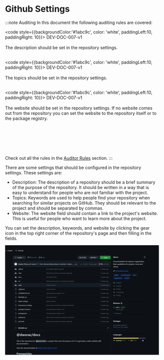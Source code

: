 # Github Settings

:::note Auditing
In this document the following auditing rules are covered:

<code style={{backgroundColor:'#1abc9c', color: 'white', paddingLeft:10, paddingRight: 10}}>
DEV-DOC-007-v1
</code>
<br></br>
The description should be set in the repository settings.
<br></br>

<code style={{backgroundColor:'#1abc9c', color: 'white', paddingLeft:10, paddingRight: 10}}>
DEV-DOC-007-v1
</code>
<br></br>
The topics should be set in the repository settings.
<br></br>

<code style={{backgroundColor:'#1abc9c', color: 'white', paddingLeft:10, paddingRight: 10}}>
DEV-DOC-007-v1
</code>
<br></br>
The website should be set in the repository settings. If no website comes out from the repository you can set the website to the repository itself or to the package registry.
<br></br>

<br></br>
<br></br>

Check out all the rules in the <a href="/auditor/rules">Auditor Rules</a> section.
:::


There are some settings that should be configured in the repository settings. These settings are:

- Description: The description of a repository should be a brief summary of the purpose of the repository. It should be written in a way that is easy to understand for people who are not familiar with the project.
- Topics: Keywords are used to help people find your repository when searching for similar projects on GitHub. They should be relevant to the project and should be separated by commas.
- Website: The website field should contain a link to the project's website. This is useful for people who want to learn more about the project.

You can set the description, keywords, and website by clicking the gear icon in the top right corner of the repository's page and then filling in the fields.

![Example banner](./assets/github-settings.gif)

